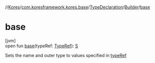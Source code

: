 //[Kores](../../../../index.md)/[com.koresframework.kores.base](../../index.md)/[TypeDeclaration](../index.md)/[Builder](index.md)/[base](base.md)

# base

[jvm]\
open fun [base](base.md)(typeRef: [TypeRef](../../../com.koresframework.kores.type/-type-ref/index.md)): [S](index.md)

Sets the name and outer type to values specified in [typeRef](base.md)
